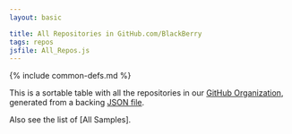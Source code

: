 ```yaml
---
layout: basic

title: All Repositories in GitHub.com/BlackBerry
tags: repos
jsfile: All_Repos.js
---
```

{% include common-defs.md %}

This is a sortable table with all the repositories in our [GitHub Organization](http://github.com/blackberry),
generated from a backing [JSON file](All_Repos.json).

Also see the list of [All Samples].
